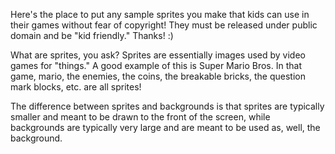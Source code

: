 Here's the place to put any sample sprites you make that kids can use in their games without fear of copyright! They must be released under public domain and be
"kid friendly." Thanks! :)

What are sprites, you ask? Sprites are essentially images used by video games for "things." A good example of this is Super Mario Bros. In that game, mario,
the enemies, the coins, the breakable bricks, the question mark blocks, etc. are all sprites!

The difference between sprites and backgrounds is that sprites are typically smaller and meant to be drawn to the front of the screen, while backgrounds are
typically very large and are meant to be used as, well, the background.